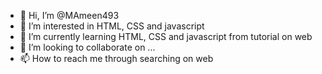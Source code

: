 - 👋 Hi, I’m @MAmeen493
- 👀 I’m interested in HTML, CSS and javascript
- 🌱 I’m currently learning HTML, CSS and javascript from tutorial on web
- 💞️ I’m looking to collaborate on ...
- 📫 How to reach me through searching on web 

<!---
MAmeen493/MAmeen493 is a ✨ special ✨ repository because its `README.md` (this file) appears on your GitHub profile.
You can click the Preview link to take a look at your changes.
--->
